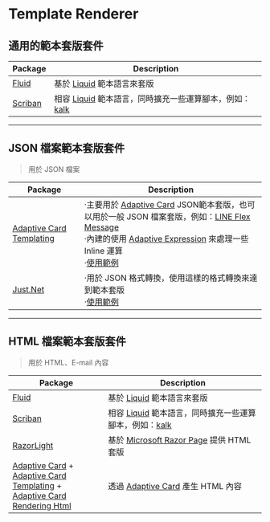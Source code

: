 # Template Renderer

## 通用的範本套版套件

| Package                                        | Description                                                  |
| ---------------------------------------------- | ------------------------------------------------------------ |
| [Fluid](https://github.com/sebastienros/fluid) | 基於 [Liquid](https://shopify.github.io/liquid/) 範本語言來套版 |
| [Scriban](https://github.com/scriban/scriban)  | 相容 [Liquid](https://shopify.github.io/liquid/) 範本語言，同時擴充一些運算腳本，例如：[kalk](https://github.com/xoofx/kalk) |



---

## JSON 檔案範本套版套件

> 用於 JSON 檔案

| Package                                                      | Description                                                  |
| ------------------------------------------------------------ | ------------------------------------------------------------ |
| [Adaptive Card Templating](https://www.nuget.org/packages/AdaptiveCards.Templating) | ‧主要用於 [Adaptive Card](https://adaptivecards.io) JSON範本套版，也可以用於一般 JSON 檔案套版，例如：[LINE Flex Message](https://developers.line.biz/en/docs/messaging-api/flex-message-elements/)<br />‧內建的使用 [Adaptive Expression](https://learn.microsoft.com/en-us/azure/bot-service/adaptive-expressions/adaptive-expressions-prebuilt-functions?view=azure-bot-service-4.0) 來處理一些 Inline 運算<br />‧[使用範例](../../009-JsonAndYaml/AdaptiveCards) |
| [Just.Net](https://github.com/WorkMaze/JUST.net )            | ‧用於 JSON 格式轉換，使用這樣的格式轉換來達到範本套版<br />‧[使用範例](../../009-JsonAndYaml/JustNet) |



---

## HTML 檔案範本套版套件

> 用於 HTML、E-mail 內容

| Package                                                      | Description                                                  |
| ------------------------------------------------------------ | ------------------------------------------------------------ |
| [Fluid](https://github.com/sebastienros/fluid)               | 基於 [Liquid](https://shopify.github.io/liquid/) 範本語言來套版 |
| [Scriban](https://github.com/scriban/scriban)                | 相容 [Liquid](https://shopify.github.io/liquid/) 範本語言，同時擴充一些運算腳本，例如：[kalk](https://github.com/xoofx/kalk) |
| [RazorLight](https://github.com/toddams/RazorLight)          | 基於 [Microsoft Razor Page](https://learn.microsoft.com/en-US/aspnet/core/razor-pages) 提供 HTML 套版 |
| [Adaptive Card](https://www.nuget.org/packages/AdaptiveCards) +<br />[Adaptive Card Templating](https://www.nuget.org/packages/AdaptiveCards.Templating) +<br />[Adaptive Card Rendering Html](https://www.nuget.org/packages/AdaptiveCards.Rendering.Html) | 透過 [Adaptive Card](https://adaptivecards.io) 產生 HTML 內容 |









